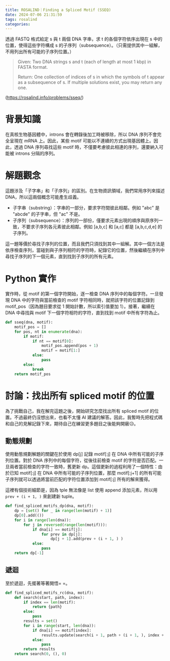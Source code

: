 ```yaml
---
title: ROSALIND｜Finding a Spliced Motif (SSEQ)
date: 2024-07-06 21:31:59
tags: rosalind 
categories:
---
```


透過 FASTQ 格式給定 s 與 t 兩個 DNA 字串，求 t 的各個字符依序出現在 s 中的位置，使得這些字符構成 s 的子序列（subsequence）。（只需提供其中一組解，不用列出所有可能的子序列位置。）

> Given: Two DNA strings s and t (each of length at most 1 kbp) in FASTA format.
> 
> Return: One collection of indices of s in which the symbols of t appear as a subsequence of s. If multiple solutions exist, you may return any one.

(https://rosalind.info/problems/sseq/)

<!--more-->

# 背景知識

在真核生物基因體中，introns 會在轉錄後加工時被移除，所以 DNA 序列不會完全呈現在 mRNA 上。因此，某些 motif 可能以不連續的方式出現基因體上。因此，透過 DNA 序列尋找這些 motif 時，不僅要考慮彼此相連的序列，還要納入可能被 introns 分隔的序列。

# 解題觀念

這題涉及「子字串」和「子序列」的區別。在生物資訊領域，我們常用序列來描述 DNA，所以這兩個概念可能產生歧義。

- 子字串（substring）：字串的一部分，要求字符間彼此相鄰。例如 "abc" 是 "abcde" 的子字串，但 "ac" 不是。
- 子序列（subsequence）：序列的一部份，僅要求元素出現的順序與原序列一致，不要求子序列各元素彼此相鄰。例如 [a,b,c] 和 [a,c] 都是 [a,b,c,d,e] 的子序列。

這一題等價於尋找子序列的位置，而且我們只須找到其中一組解。其中一個方法是依序檢查序列，當碰到與子序列相符的字符時，紀錄它的位置，然後繼續在序列中尋找子序列的下一個元素，直到找到子序列的所有元素。

# Python 實作

實作時，從 motif 的第一個字符開始，逐一檢查 DNA 序列中的每個字符。一旦發現 DNA 中的字符與當前檢查的 motif 字符相同時，就把該字符的位置記錄到 motif_pos（因為題目要求從 1 開始計數，所以索引值要加 1）。接著，繼續在 DNA 中尋找與 motif 下一個字符相符的字符，直到找到 motif 中所有字符為止。

```python
def sseq(dna, motif):
    motif_pos = []
    for pos, nt in enumerate(dna):
        if motif:
            if nt == motif[0]:
                motif_pos.append(pos + 1) 
                motif = motif[1:]
            else:
                pass
        else:
            break
    return motif_pos
```

# 討論：找出所有 spliced motif 的位置

為了挑戰自己，我在解完這題之後，開始研究怎麼找出所有 spliced motif 的位置。不過最終仍沒想出來，也看不太懂 AI 建議的解答。因此，我暫時先把程式碼和自己的見解記錄下來，期待自己在練習更多題目之後能夠開竅😥。

## 動態規劃

使用動態規劃解題的關鍵在於使用 dp[j] 記錄 motif[:j] 在 DNA 中所有可能的子序列位置。對於 DNA 序列中的每個字符，從後往前檢查 motif 的字符是否匹配。一旦兩者當前檢查的字符一致時，舊更新 dp。這個更新的過程利用了一個特性：由於已知 motif[:j] 在 DNA 中所有可能的子序列位置，那麼 motif[:j+1] 的所有可能子序列就可以透過將當前匹配的字符位置添加到 motif[:j] 所有的解來獲得。

這裡有個技術細節是，因為 tple 無法像是 list 使用 append 添加元素，所以用 `prev + (i + 1, )` 來創建新 tuple。

```python
def find_spliced_motifs_dp(dna, motif):
    dp = [set() for _ in range(len(motif) + 1)]
    dp[0].add(())
    for i in range(len(dna)):
        for j in reversed(range(len(motif))):
            if dna[i] == motif[j]:
                for prev in dp[j]:
                    dp[j + 1].add(prev + (i + 1, ) )
            else:
                pass
    return dp[-1]
```

## 遞迴

至於遞迴，先擺著等著開悟= =。

```python
def find_spliced_motifs_rc(dna, motif):
    def search(start, path, index):
        if index == len(motif):
            return {path}
        else:
            pass
        results = set()
        for i in range(start, len(dna)):
            if dna[i] == motif[index]:
                results.update(search(i + 1, path + (i + 1, ), index + 1))
            else:
                pass
        return results
    return search(0, (), 0)
```